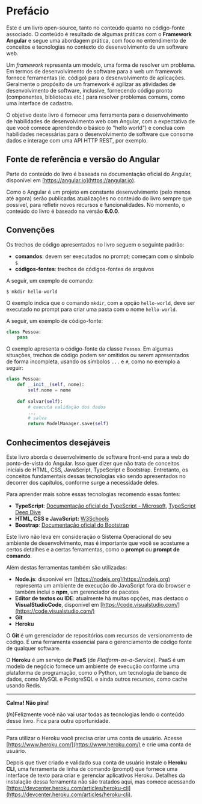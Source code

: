 # Prefácio

Este é um livro open-source, tanto no conteúdo quanto no código-fonte associado. O conteúdo é resultado de algumas práticas com o **Framework Angular** e segue uma abordagem prática, com foco no entendimento de conceitos e tecnologias no contexto do desenvolvimento de um software web.

Um *framework* representa um modelo, uma forma de resolver um problema. Em termos de desenvolvimento de software para a web um framework fornece ferramentas (ie. código) para o desenvolvimento de aplicações. Geralmente o propósito de um framework é agilizar as atividades de desenvolvimento de software, inclusive, fornecendo código pronto (componentes, bibliotecas etc.) para resolver problemas comuns, como uma interface de cadastro.

O objetivo deste livro é fornecer uma ferramenta para o desenvolvimento de habilidades de desenvolvimento web com Angular, com a expectativa de que você comece aprendendo o básico (o "hello world") e conclua com habilidades necessárias para o desenvolvimento de software que consome dados e interage com uma API HTTP REST, por exemplo.

## Fonte de referência e versão do Angular

Parte do conteúdo do livro é baseada na documentação oficial do Angular, disponível em [https://angular.io](https://angular.io).

Como o Angular é um projeto em constante desenvolvimento \(pelo menos até agora\) serão publicadas atualizações no conteúdo do livro sempre que possível, para refletir novos recursos e funcionalidades. No momento, o conteúdo do livro é baseado na versão **6.0.0**.


## Convenções

Os trechos de código apresentados no livro seguem o seguinte padrão:

* **comandos**: devem ser executados no prompt; começam com o símbolo `$`
* **códigos-fontes**: trechos de códigos-fontes de arquivos

A seguir, um exemplo de comando:

```{style=nonumber .sh}
$ mkdir hello-world
```

O exemplo indica que o comando `mkdir`, com a opção `hello-world`, deve ser executado no prompt para criar uma pasta com o nome `hello-world`.

A seguir, um exemplo de código-fonte:

```python
class Pessoa:
    pass
```

O exemplo apresenta o código-fonte da classe `Pessoa`. Em algumas situações, trechos de código podem ser omitidos ou serem apresentados de forma incompleta, usando os símbolos `...` e `#`, como no exemplo a seguir:

```python
class Pessoa:
    def __init__(self, nome):
        self.nome = nome
    
    def salvar(self):
        # executa validação dos dados
        ...
        # salva 
        return ModelManager.save(self)
```

## Conhecimentos desejáveis

Este livro aborda o desenvolvimento de software front-end para a web do ponto-de-vista do Angular. Isso quer dizer que não trata de conceitos iniciais de HTML, CSS, JavaScript, TypeScript e Bootstrap. Entretanto, os conceitos fundamentais dessas tecnologias vão sendo apresentados no decorrer dos capítulos, conforme surge a necessidade deles.

Para aprender mais sobre essas tecnologias recomendo essas fontes:

* **TypeScript**: [Documentação oficial do TypeScript - Microsoft](https://www.typescriptlang.org/docs/home.html), [TypeScript Deep Dive](https://www.gitbook.com/book/basarat/typescript/details)
* **HTML, CSS e JavaScript:** [W3Schools](https://www.w3schools.com/)
* **Boostrap**: [Documentação oficial do Bootstrap](http://getbootstrap.com/docs/4.0/getting-started/introduction/)

Este livro não leva em consideração o Sistema Operacional do seu ambiente de desenvolvimento, mas é importante que você se acostume a certos detalhes e a certas ferramentas, como o **prompt** ou **prompt de comando**. 

Além destas ferramentas também são utilizadas:

* **Node.js**: disponível em [https://nodejs.org](https://nodejs.org) representa um ambiente de execução do JavaScript fora do browser e também inclui o **npm**, um gerenciador de pacotes
* **Editor de textos ou IDE**: atualmente há muitas opções, mas destaco o **VisualStudioCode**, disponível em [https://code.visualstudio.com/](https://code.visualstudio.com/)
* **Git**
* **Heroku**

O **Git** é um gerenciador de repositórios com recursos de versionamento de código. É uma ferramenta essencial para o gerenciamento de código fonte de qualquer software.

O **Heroku** é um serviço de **PaaS** (de *Platform-as-a-Service*). PaaS é um modelo de negócio fornece um ambiente de execução conforme uma plataforma de programação, como o Python, um tecnologia de banco de dados, como MySQL e PostgreSQL e ainda outros recursos, como cache usando Redis.

---

**Calma! Não pira!**

(*In*)Felizmente você não vai usar todas as tecnologias lendo o conteúdo desse livro. Fica para outra oportunidade.

---

Para utilizar o Heroku você precisa criar uma conta de usuário. Acesse [https://www.heroku.com/](https://www.heroku.com/) e crie uma conta de usuário.

Depois que tiver criado e validado sua conta de usuário instale o **Heroku CLI**, uma ferramenta de linha de comando (prompt) que fornece uma interface de texto para criar e gerenciar aplicativos Heroku. Detalhes da instalação dessa ferramenta não são tratados aqui, mas comece acessando [https://devcenter.heroku.com/articles/heroku-cli](https://devcenter.heroku.com/articles/heroku-cli).

